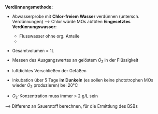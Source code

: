 **Verdünnungsmethode:**
- Abwasserprobe mit **Chlor-freiem Wasser** verdünnen (untersch. Verdünnungen) --> Chlor würde MOs abtöten
	**Eingesetztes Verdünnungswasser:**
	- Flusswasser ohne org. Anteile
	- 
- Gesamtvolumen = 1L
- Messen des Ausgangswertes an gelöstem $O_2$ in der Flüssigkeit

- luftdichtes Verschließen der Gefäßen
- Inkubation über 5 Tage **im Dunkeln** (es sollen keine phototrophen MOs wieder $O_2$ produzieren) bei 20°C
- $O_2$-Konzentration muss immer > 2 g/L sein

--> Differenz an Sauerstoff berechnen, für die Ermittlung des BSBs

